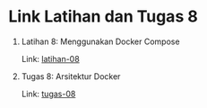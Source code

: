 # Link Latihan dan Tugas 8

1. Latihan 8: Menggunakan Docker Compose

   Link: [latihan-08](https://github.com/farhanmn/tekn-cloud-computing/tree/master/minggu-08/latihan)

2. Tugas 8: Arsitektur Docker

   Link: [tugas-08](https://github.com/farhanmn/tekn-cloud-computing/tree/master/minggu-08/tugas)
